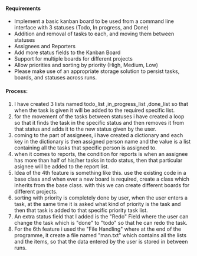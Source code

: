 #### Requirements
- Implement a basic kanban board to be used from a command line interface with 3 statuses (Todo, In progress, and Done)
- Addition and removal of tasks to each, and moving them between statuses
- Assignees and Reporters
- Add more status fields to the Kanban Board
- Support for multiple boards for different projects
- Allow priorities and sorting by priority (High, Medium, Low)
- Please make use of an appropriate storage solution to persist tasks, boards, and statuses across runs.
#### Process:
1. I have created 3 lists named todo_list ,in_progress_list ,done_list so that when the task is given it will be added to the required specific list.
2. for the movement of the tasks between statuses i have created a loop so that it finds the task in the specific status and then removes it from that status and adds it to the new status given by the user.
3. coming to the part of assignees, i have created a dictionary and each key in the dictionary is then assigned person name and the value is a list containing all the tasks that specific person is assigned to.
4. when it comes to reports, the condition for reports is when an assignee has more than half of his/her tasks in todo status, then that particular asignee will be added to the report list.
5. Idea of the 4th feature is something like this. use the existing code in a base class and when ever a new board is required, create a class which inherits from the base class. with this we can create different boards for different projects.
6. sorting with priority is completely done by user, when the user enters a task, at the same time it is asked what kind of priority is the task and then that task is added to that specific priority task list.
7. An extra status field that I added is the "Redo" Field where the user can change the task which is "done" to "todo" so that he can redo the task.
8. For the 6th feature i used the "File Handling" where at the end of the programme, it create a file named "man.txt" which contains all the lists and the items, so that the data entered by the user is stored in between runs.
